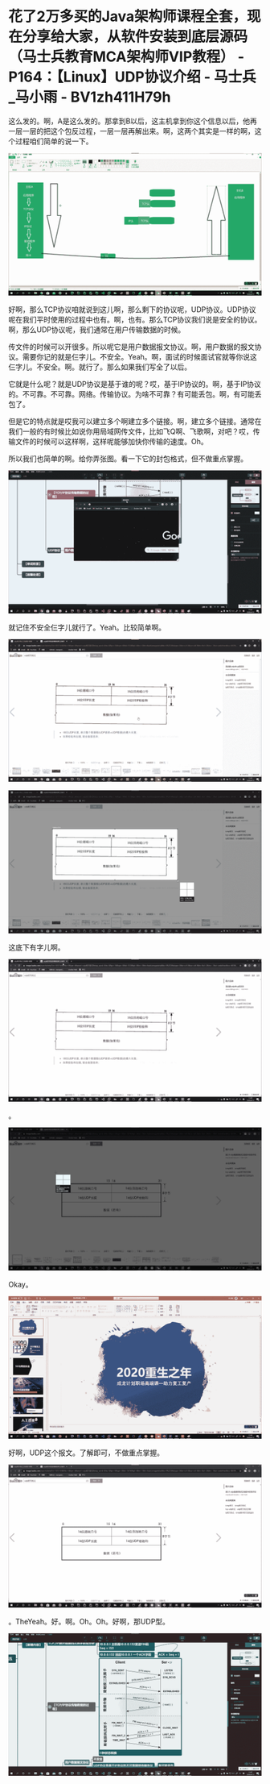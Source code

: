 # 花了2万多买的Java架构师课程全套，现在分享给大家，从软件安装到底层源码（马士兵教育MCA架构师VIP教程） - P164：【Linux】UDP协议介绍 - 马士兵_马小雨 - BV1zh411H79h

这么发的。啊，A是这么发的。那拿到B以后，这主机拿到你这个信息以后，他再一层一层的把这个包反过程，一层一层再解出来。啊，这两个其实是一样的啊，这个过程咱们简单的说一下。



![](img/35566d860f49e0797828a6dfdaddca90_1.png)

好啊，那么TCP协议咱就说到这儿啊，那么剩下的协议呢，UDP协议。UDP协议呢在我们平时使用的过程中也有。啊，也有。那么TCP协议我们说是安全的协议。啊，那么UDP协议呢，我们通常在用户传输数据的时候。

传文件的时候可以开很多。所以呢它是用户数据报文协议。啊，用户数据的报文协议。需要你记的就是仨字儿。不安全。Yeah。啊，面试的时候面试官就等你说这仨字儿。不安全。啊。就行了。那么如果我们写全了以后。

它就是什么呢？就是UDP协议是基于谁的呢？哎，基于IP协议的。啊，基于IP协议的。不可靠。不可靠。网络。传输协议。为啥不可靠？有可能丢包。啊，有可能丢包了。

但是它的特点就是哎我可以建立多个啊建立多个链接。啊，建立多个链接。通常在我们一般的有时候比如说你用局域网传文件，比如飞Q啊、飞歌啊，对吧？哎，传输文件的时候可以这样啊，这样呢能够加快你传输的速度。Oh。

所以我们也简单的啊。给你弄张图。看一下它的封包格式，但不做重点掌握。

![](img/35566d860f49e0797828a6dfdaddca90_3.png)

就记住不安全仨字儿就行了。Yeah。比较简单啊。

![](img/35566d860f49e0797828a6dfdaddca90_5.png)

![](img/35566d860f49e0797828a6dfdaddca90_6.png)

这底下有字儿啊。

![](img/35566d860f49e0797828a6dfdaddca90_8.png)

。

![](img/35566d860f49e0797828a6dfdaddca90_10.png)

Okay。

![](img/35566d860f49e0797828a6dfdaddca90_12.png)

好啊，UDP这个报文。了解即可，不做重点掌握。

![](img/35566d860f49e0797828a6dfdaddca90_14.png)

。TheYeah。好。啊。Oh。Oh。好啊，那UDP型。

![](img/35566d860f49e0797828a6dfdaddca90_16.png)